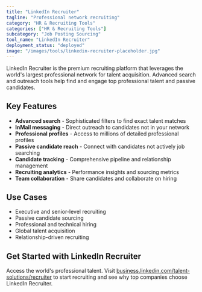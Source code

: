 ```yaml
---
title: "LinkedIn Recruiter"
tagline: "Professional network recruiting"
category: "HR & Recruiting Tools"
categories: ["HR & Recruiting Tools"]
subcategory: "Job Posting Sourcing"
tool_name: "LinkedIn Recruiter"
deployment_status: "deployed"
image: "/images/tools/linkedin-recruiter-placeholder.jpg"
---
```

LinkedIn Recruiter is the premium recruiting platform that leverages the world's largest professional network for talent acquisition. Advanced search and outreach tools help find and engage top professional talent and passive candidates.

## Key Features

- **Advanced search** - Sophisticated filters to find exact talent matches
- **InMail messaging** - Direct outreach to candidates not in your network
- **Professional profiles** - Access to millions of detailed professional profiles
- **Passive candidate reach** - Connect with candidates not actively job searching
- **Candidate tracking** - Comprehensive pipeline and relationship management
- **Recruiting analytics** - Performance insights and sourcing metrics
- **Team collaboration** - Share candidates and collaborate on hiring

## Use Cases

- Executive and senior-level recruiting
- Passive candidate sourcing
- Professional and technical hiring
- Global talent acquisition
- Relationship-driven recruiting

## Get Started with LinkedIn Recruiter

Access the world's professional talent. Visit [business.linkedin.com/talent-solutions/recruiter](https://business.linkedin.com/talent-solutions/recruiter) to start recruiting and see why top companies choose LinkedIn Recruiter.
